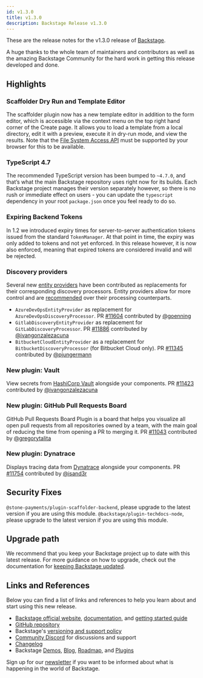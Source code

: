 ```yaml
---
id: v1.3.0
title: v1.3.0
description: Backstage Release v1.3.0
---
```


These are the release notes for the v1.3.0 release of [Backstage](https://backstage.io/).

A huge thanks to the whole team of maintainers and contributors as well as the amazing Backstage Community for the hard work in getting this release developed and done.

## Highlights

### Scaffolder Dry Run and Template Editor

The scaffolder plugin now has a new template editor in addition to the form editor, which is accessible via the context menu on the top right hand corner of the Create page. It allows you to load a template from a local directory, edit it with a preview, execute it in dry-run mode, and view the results. Note that the [File System Access API](https://developer.mozilla.org/en-US/docs/Web/API/File_System_Access_API) must be supported by your browser for this to be available.

### TypeScript 4.7

The recommended TypeScript version has been bumped to `~4.7.0`, and that’s what the main Backstage repository uses right now for its builds. Each Backstage project manages their version separately however, so there is no rush or immediate effect on users - you can update the `typescript` dependency in your root `package.json` once you feel ready to do so.

### Expiring Backend Tokens

In 1.2 we introduced expiry times for server-to-server authentication tokens issued from the standard `TokenManager`. At that point in time, the expiry was only added to tokens and not yet enforced. In this release however, it is now also enforced, meaning that expired tokens are considered invalid and will be rejected.

### Discovery providers

Several new [entity providers](https://backstage.io/docs/features/software-catalog/life-of-an-entity) have been contributed as replacements for their corresponding discovery processors. Entity providers allow for more control and are [recommended](https://backstage.io/docs/features/software-catalog/external-integrations) over their processing counterparts.

- `AzureDevOpsEntityProvider` as replacement for `AzureDevOpsDiscoveryProcessor`. PR [#11604](https://github.com/backstage/backstage/pull/11604) contributed by [@goenning](https://github.com/goenning)
- `GitlabDiscoveryEntityProvider` as replacement for `GitLabDiscoveryProcessor`. PR [#11886](https://github.com/backstage/backstage/pull/11886) contributed by [@ivangonzalezacuna](https://github.com/ivangonzalezacuna)
- `BitbucketCloudEntityProvider` as a replacement for `BitbucketDiscoveryProcessor` (for Bitbucket Cloud only). PR [#11345](https://github.com/backstage/backstage/pull/11345) contributed by [@pjungermann](​​https://github.com/pjungermann)

### New plugin: Vault

View secrets from [HashiCorp Vault](https://www.vaultproject.io/) alongside your components. PR [#11423](https://github.com/backstage/backstage/pull/11423) contributed by [@ivangonzalezacuna](https://github.com/ivangonzalezacuna)

### New plugin: GitHub Pull Requests Board

GitHub Pull Requests Board Plugin is a board that helps you visualize all open pull requests from all repositories owned by a team, with the main goal of reducing the time from opening a PR to merging it. PR [#11043](https://github.com/backstage/backstage/pull/11043) contributed by [@gregorytalita](https://github.com/gregorytalita)

### New plugin: Dynatrace

Displays tracing data from [Dynatrace](https://www.dynatrace.com/) alongside your components. PR [#11754](https://github.com/backstage/backstage/pull/11754) contributed by [@isand3r](https://github.com/isand3r)

## Security Fixes

`@stone-payments/plugin-scaffolder-backend`, please upgrade to the latest version if you are using this module.
`@backstage/plugin-techdocs-node`, please upgrade to the latest version if you are using this module.

## Upgrade path

We recommend that you keep your Backstage project up to date with this latest release. For more guidance on how to upgrade, check out the documentation for [keeping Backstage updated](https://backstage.io/docs/getting-started/keeping-backstage-updated).

## Links and References

Below you can find a list of links and references to help you learn about and start using this new release.

- [Backstage official website](https://backstage.io/), [documentation](https://backstage.io/docs/), and [getting started guide](https://backstage.io/docs/getting-started/)
- [GitHub repository](https://github.com/backstage/backstage)
- Backstage's [versioning and support policy](https://backstage.io/docs/overview/versioning-policy)
- [Community Discord](https://discord.gg/backstage-687207715902193673) for discussions and support
- [Changelog](https://github.com/backstage/backstage/tree/master/docs/releases/v1.3.0-changelog.md)
- Backstage [Demos](https://backstage.io/demos), [Blog](https://backstage.io/blog), [Roadmap](https://backstage.io/docs/overview/roadmap), and [Plugins](https://backstage.io/plugins)

Sign up for our [newsletter](https://mailchi.mp/spotify/backstage-community) if you want to be informed about what is happening in the world of Backstage.
